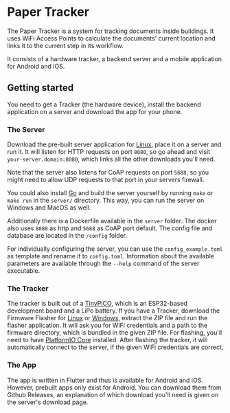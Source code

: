 # Paper Tracker

The Paper Tracker is a system for tracking documents inside buildings. It uses WiFi Access Points to
calculate the documents' current location and links it to the current step in its workflow.

It consists of a hardware tracker, a backend server and a mobile application for Android and iOS.

## Getting started

You need to get a Tracker (the hardware device), install the backend application on a server and
download the app for your phone.

### The Server

Download the pre-built server application for
[Linux](https://github.com/glidingthroughspace/paper-tracker/releases/latest/download/paper-tracker_linux_x86_64),
place it on a server and run it. It will listen for HTTP requests on port `8080`, so go ahead and
visit `your-server.domain:8080`, which links all the other downloads you'll need.

Note that the server also listens for CoAP requests on port `5688`, so you might need to allow UDP
requests to that port in your servers firewall.

You could also install [Go](https://go.dev) and build the server yourself by running `make` or `make
run` in the `server/` directory. This way, you can run the server on Windows and MacOS as well.

Additionally there is a Dockerfile available in the `server` folder. The docker also uses `8080` as http and `5688` as CoAP port default.
The config file and database are located in the `/config` folder.

For individually configuring the server, you can use the `config_example.toml` as template and rename it to `config.toml`.
Information about the available parameters are available through the `--help` command of the server executable.

### The Tracker

The tracker is built out of a [TinyPICO](https://tinypico.com), which is an ESP32-based development
board and a LiPo battery.
If you have a Tracker, download the Firmware Flasher for
[Linux](https://github.com/glidingthroughspace/paper-tracker/releases/latest/download/flasher-Linux.zip)
or
[Windows](https://github.com/glidingthroughspace/paper-tracker/releases/latest/download/flasher-Windows.zip),
extract the ZIP file and run the flasher application. It will ask you for WiFi credentials and a
path to the firmware directory, which is bundled in the given ZIP file. For flashing, you'll need to
have [PlatformIO Core](https://platformio.org) installed.
After flashing the tracker, it will automatically connect to the server, if the given WiFi
credentials are correct.

### The App

The app is written in Flutter and thus is available for Android and iOS. However, prebuilt apps only
exist for Android. You can download them from Github Releases, an explanation of which download
you'll need is given on the server's download page.

